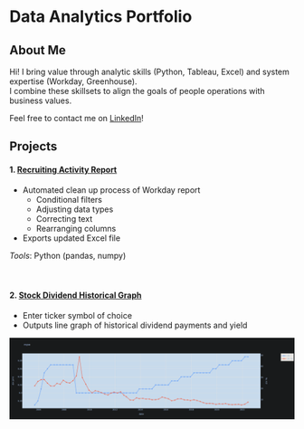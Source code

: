 # Data Analytics Portfolio  
  
## About Me  
Hi! I bring value through analytic skills (Python, Tableau, Excel) and system expertise (Workday, Greenhouse).  
I combine these skillsets to align the goals of people operations with business values.  
  
Feel free to contact me on [LinkedIn](https://www.linkedin.com/in/leoykim/)!  

## Projects
#### 1. [Recruiting Activity Report](https://github.com/leoykim/TA-Jobs-Summary-Workday-Cleanup)  
* Automated clean up process of Workday report
  * Conditional filters
  * Adjusting data types
  * Correcting text
  * Rearranging columns
* Exports updated Excel file
  
*Tools*: Python (pandas, numpy)  
<br/>
<br/>
#### 2. [Stock Dividend Historical Graph](https://github.com/leoykim/yahoo-finance-dividend-analysis)
* Enter ticker symbol of choice
* Outputs line graph of historical dividend payments and yield 

![graph](graph-dividend.png)
